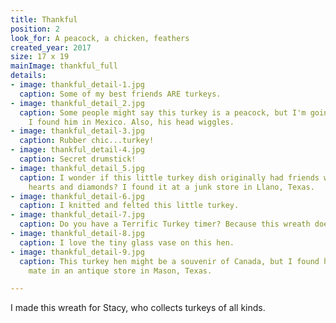 ```yaml
---
title: Thankful
position: 2
look_for: A peacock, a chicken, feathers
created_year: 2017
size: 17 x 19
mainImage: thankful_full
details:
- image: thankful_detail-1.jpg
  caption: Some of my best friends ARE turkeys.
- image: thankful_detail_2.jpg
  caption: Some people might say this turkey is a peacock, but I'm going with turkey.
    I found him in Mexico. Also, his head wiggles.
- image: thankful_detail-3.jpg
  caption: Rubber chic...turkey!
- image: thankful_detail-4.jpg
  caption: Secret drumstick!
- image: thankful_detail_5.jpg
  caption: I wonder if this little turkey dish originally had friends with clubs,
    hearts and diamonds? I found it at a junk store in Llano, Texas.
- image: thankful_detail-6.jpg
  caption: I knitted and felted this little turkey.
- image: thankful_detail-7.jpg
  caption: Do you have a Terrific Turkey timer? Because this wreath does.
- image: thankful_detail-8.jpg
  caption: I love the tiny glass vase on this hen.
- image: thankful_detail-9.jpg
  caption: This turkey hen might be a souvenir of Canada, but I found her and her
    mate in an antique store in Mason, Texas.

---
```


I made this wreath for Stacy, who collects turkeys of all kinds.
